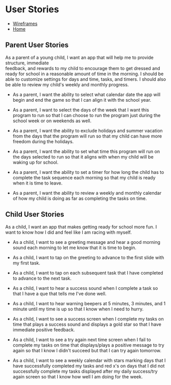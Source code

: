 # User Stories

* [Wireframes](wire-frames.md)
* [Home](https://achigbrow.github.io/kiddogo/)

## Parent User Stories
As a parent of a young child, I want an app that will help me to provide structure, immediate  
feedback, and rewards to my child to encourage them to get dressed and ready for school in a 
reasonable amount of time in the morning. I should be able to customize settings for days and time, 
tasks, and timers. I should also be able to review my child's weekly and monthly progress.


* As a parent, I want the ability to select what calendar date the app will begin and end the game 
so that I can align it with the school year.

* As a parent, I want to select the days of the week that I want this program to run so that I can 
choose to run the program just during the school week or on weekends as well.

* As a parent, I want the ability to exclude holidays and summer vacation from the days that the 
program will run so that my child can have more freedom during the holidays.

* As a parent, I want the ability to set what time this program will run on the days selected to run
so that it aligns with when my child will be waking up for school.

* As a parent, I want the ability to set a timer for how long the child has to complete the task 
sequence each morning so that my child is ready when it is time to leave.

* As a parent, I want the ability to review a weekly and monthly calendar of how my child is doing as far as 
completing the tasks on time.

## Child User Stories
As a child, I want an app that makes getting ready for school more fun. I want to know how I did and
feel like I am racing with myself.


* As a child, I want to see a greeting message and hear a good morning sound each morning to let me 
know that it is time to begin.

* As a child, I want to tap on the greeting to advance to the first slide with my first task.

* As a child, I want to tap on each subsequent task that I have completed to advance to the next task.

* As a child, I want to hear a success sound when I complete a task so that I have a que that tells 
me I've done well.

* As a child, I want to hear warning beepers at 5 minutes, 3 minutes, and 1 minute until my time is 
up so that I know when I need to hurry.

* As a child, I want to see a success screen when I complete my tasks on time that plays a success 
sound and displays a gold star so that I have immediate positive feedback.

* As a child, I want to see a try again next time screen when I fail to complete my tasks on time 
that displays/plays a positive message to try again so that I know I didn't succeed but that I can 
try again tomorrow.

* As a child, I want to see a weekly calendar with stars marking days that I have successfully 
completed my tasks and red x's on days that I did not successfully complete my tasks displayed after 
my daily success/try again screen so that I know how well I am doing for the week.

